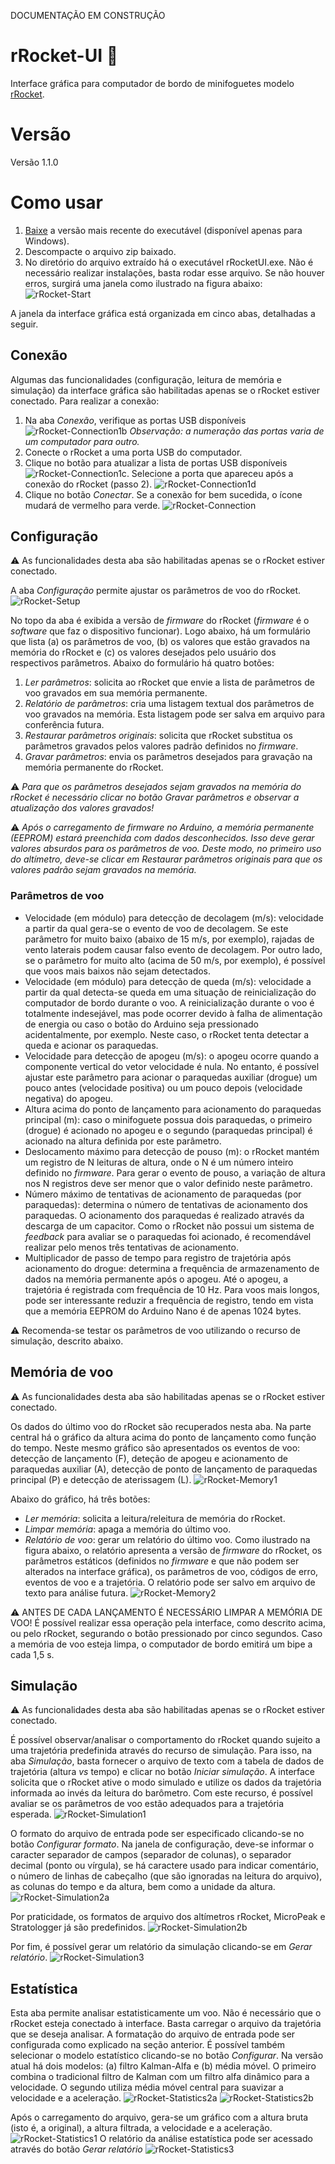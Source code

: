 DOCUMENTAÇÃO EM CONSTRUÇÃO

# rRocket-UI 🚀 
 Interface gráfica para computador de bordo de minifoguetes modelo [rRocket](https://github.com/gbertoldo/rRocket).

# Versão
Versão 1.1.0

# Como usar
1. [Baixe](https://github.com/gbertoldo/rRocket-UI/releases) a versão mais recente do executável (disponível apenas para Windows).
1. Descompacte o arquivo zip baixado.
1. No diretório do arquivo extraído há o executável rRocketUI.exe. Não é necessário realizar instalações, basta rodar esse arquivo. Se não houver erros, surgirá uma janela como ilustrado na figura abaixo:
![rRocket-Start](https://github.com/user-attachments/assets/a294f31b-66ab-49e9-859d-e745f8a30fcb)

A janela da interface gráfica está organizada em cinco abas, detalhadas a seguir.

## Conexão
Algumas das funcionalidades (configuração, leitura de memória e simulação) da interface gráfica são habilitadas apenas se o rRocket estiver conectado. Para realizar a conexão:
1. Na aba *Conexão*, verifique as portas USB disponíveis
![rRocket-Connection1b](https://github.com/user-attachments/assets/caaf5ef6-676d-477b-9f76-0eebcc7bc446)
*Observação: a numeração das portas varia de um computador para outro.*
1. Conecte o rRocket a uma porta USB do computador.
1. Clique no botão para atualizar a lista de portas USB disponíveis ![rRocket-Connection1c](https://github.com/user-attachments/assets/ef589657-1311-4361-aa65-6f988ca14d4d).
 Selecione a porta que apareceu após a conexão do rRocket (passo 2). 
![rRocket-Connection1d](https://github.com/user-attachments/assets/1569bac2-ff04-4f5a-9920-1fe8743dad14)
1. Clique no botão *Conectar*. Se a conexão for bem sucedida, o ícone mudará de vermelho para verde.
![rRocket-Connection](https://github.com/user-attachments/assets/d386e3fb-8b3d-4128-969f-e89558cd01a0)

## Configuração
⚠️ As funcionalidades desta aba são habilitadas apenas se o rRocket estiver conectado.

A aba *Configuração* permite ajustar os parâmetros de voo do rRocket. 
![rRocket-Setup](https://github.com/user-attachments/assets/13b0ae66-016d-4036-af4d-346689ce2a66)

No topo da aba é exibida a versão de _firmware_ do rRocket (_firmware_ é o _software_ que faz o dispositivo funcionar). Logo abaixo, há um formulário que lista (a) os parâmetros de voo, (b) os valores que estão gravados na memória do rRocket e (c) os valores desejados pelo usuário dos respectivos parâmetros. Abaixo do formulário há quatro botões:
1. *Ler parâmetros*: solicita ao rRocket que envie a lista de parâmetros de voo gravados em sua memória permanente.
1. *Relatório de parâmetros*: cria uma listagem textual dos parâmetros de voo gravados na memória. Esta listagem pode ser salva em arquivo para conferência futura.
1. *Restaurar parâmetros originais*: solicita que rRocket substitua os parâmetros gravados pelos valores padrão definidos no _firmware_.
1. *Gravar parâmetros*: envia os parâmetros desejados para gravação na memória permanente do rRocket.

⚠️ *Para que os parâmetros desejados sejam gravados na memória do rRocket é necessário clicar no botão _Gravar parâmetros_ e observar a atualização dos valores gravados!* 

⚠️ *Após o carregamento de firmware no Arduino, a memória permanente (EEPROM) estará preenchida com dados desconhecidos. Isso deve gerar valores absurdos para os parâmetros de voo. Deste modo, no primeiro uso do altímetro, deve-se clicar em _Restaurar parâmetros originais_ para que os valores padrão sejam gravados na memória.* 

### Parâmetros de voo
- Velocidade (em módulo) para detecção de decolagem (m/s): velocidade a partir da qual gera-se o evento de voo de decolagem. Se este parâmetro for muito baixo (abaixo de 15 m/s, por exemplo), rajadas de vento laterais podem causar falso evento de decolagem. Por outro lado, se o parâmetro for muito alto (acima de 50 m/s, por exemplo), é possível que voos mais baixos não sejam detectados.
- Velocidade (em módulo) para detecção de queda (m/s): velocidade a partir da qual detecta-se queda em uma situação de reinicialização do computador de bordo durante o voo. A reinicialização durante o voo é totalmente indesejável, mas pode ocorrer devido à falha de alimentação de energia ou caso o botão do Arduino seja pressionado acidentalmente, por exemplo. Neste caso, o rRocket tenta detectar a queda e acionar os paraquedas.
- Velocidade para detecção de apogeu (m/s): o apogeu ocorre quando a componente vertical do vetor velocidade é nula. No entanto, é possível ajustar este parâmetro para acionar o paraquedas auxiliar (drogue) um pouco antes (velocidade positiva) ou um pouco depois (velocidade negativa) do apogeu. 
- Altura acima do ponto de lançamento para acionamento do paraquedas principal (m): caso o minifoguete possua dois paraquedas, o primeiro (drogue) é acionado no apogeu e o segundo (paraquedas principal) é acionado na altura definida por este parâmetro.
- Deslocamento máximo para detecção de pouso (m): o rRocket mantém um registro de N leituras de altura, onde o N é um número inteiro definido no _firmware_. Para gerar o evento de pouso, a variação de altura nos N registros deve ser menor que o valor definido neste parâmetro.
- Número máximo de tentativas de acionamento de paraquedas (por paraquedas): determina o número de tentativas de acionamento dos paraquedas. O acionamento dos paraquedas é realizado através da descarga de um capacitor. Como o rRocket não possui um sistema de _feedback_ para avaliar se o paraquedas foi acionado, é recomendável realizar pelo menos três tentativas de acionamento.
- Multiplicador de passo de tempo para registro de trajetória após acionamento do drogue: determina a frequência de armazenamento de dados na memória permanente após o apogeu. Até o apogeu, a trajetória é registrada com frequência de 10 Hz. Para voos mais longos, pode ser interessante reduzir a frequência de registro, tendo em vista que a memória EEPROM do Arduino Nano é de apenas 1024 bytes.

⚠️  Recomenda-se testar os parâmetros de voo utilizando o recurso de simulação, descrito abaixo.

## Memória de voo
⚠️ As funcionalidades desta aba são habilitadas apenas se o rRocket estiver conectado.

Os dados do último voo do rRocket são recuperados nesta aba. Na parte central há o gráfico da altura acima do ponto de lançamento como função do tempo. Neste mesmo gráfico são apresentados os eventos de voo: detecção de lançamento (F), deteção de apogeu e acionamento de paraquedas auxiliar (A), detecção de ponto de lançamento de paraquedas principal (P) e detecção de aterissagem (L). 
![rRocket-Memory1](https://github.com/user-attachments/assets/033b1f9b-d62b-4b90-b293-75bd17a08d00)

Abaixo do gráfico, há três botões:
- *Ler memória*: solicita a leitura/releitura de memória do rRocket. 
- *Limpar memória*: apaga a memória do último voo.
- *Relatório de voo*: gerar um relatório do último voo. Como ilustrado na figura abaixo, o relatório apresenta a versão de _firmware_ do rRocket, os parâmetros estáticos (definidos no _firmware_ e que não podem ser alterados na interface gráfica), os parâmetros de voo, códigos de erro, eventos de voo e a trajetória. O relatório pode ser salvo em arquivo de texto para análise futura.
![rRocket-Memory2](https://github.com/user-attachments/assets/578825f9-5454-4cfe-b5df-66b777db1d9a)

⚠️ ANTES DE CADA LANÇAMENTO É NECESSÁRIO LIMPAR A MEMÓRIA DE VOO! É possível realizar essa operação pela interface, como descrito acima, ou pelo rRocket, segurando o botão pressionado por cinco segundos. Caso a memória de voo esteja limpa, o computador de bordo emitirá um bipe a cada 1,5 s.

## Simulação
⚠️ As funcionalidades desta aba são habilitadas apenas se o rRocket estiver conectado.

É possível observar/analisar o comportamento do rRocket quando sujeito a uma trajetória predefinida através do recurso de simulação. Para isso, na aba *Simulação*, basta fornecer o arquivo de texto com a tabela de dados de trajetória (altura _vs_ tempo) e clicar no botão *Iniciar simulação*. A interface solicita que o rRocket ative o modo simulado e utilize os dados da trajetória informada ao invés da leitura do barômetro. Com este recurso, é possível avaliar se os parâmetros de voo estão adequados para a trajetória esperada.
![rRocket-Simulation1](https://github.com/user-attachments/assets/14ab204d-5086-4e1d-9d43-af540005be0b)

O formato do arquivo de entrada pode ser especificado clicando-se no botão *Configurar formato*. Na janela de configuração, deve-se informar o caracter separador de campos (separador de colunas), o separador decimal (ponto ou vírgula), se há caractere usado para indicar comentário, o número de linhas de cabeçalho (que são ignoradas na leitura do arquivo), as colunas do tempo e da altura, bem como a unidade da altura.
![rRocket-Simulation2a](https://github.com/user-attachments/assets/eae38cee-0999-47b4-9425-caf786eabeb8)

Por praticidade, os formatos de arquivo dos altímetros rRocket, MicroPeak e Stratologger já são predefinidos.
![rRocket-Simulation2b](https://github.com/user-attachments/assets/6c4e9e02-51cc-43a7-8532-fd02e55b1ece)

Por fim, é possível gerar um relatório da simulação clicando-se em *Gerar relatório*.
![rRocket-Simulation3](https://github.com/user-attachments/assets/db617ae1-42cc-4dcb-90fb-59ab4862b01a)

## Estatística

Esta aba permite analisar estatisticamente um voo. Não é necessário que o rRocket esteja conectado à interface. Basta carregar o arquivo da trajetória que se deseja analisar. A formatação do arquivo de entrada pode ser configurada como explicado na seção anterior. É possível também selecionar o modelo estatístico clicando-se no botão *Configurar*. Na versão atual há dois modelos: (a) filtro Kalman-Alfa e (b) média móvel. O primeiro combina o tradicional filtro de Kalman com um filtro alfa dinâmico para a velocidade. O segundo utiliza média móvel central para suavizar a velocidade e a aceleração.
![rRocket-Statistics2a](https://github.com/user-attachments/assets/d38730fd-90f3-4773-99d5-c8cc4cf48ba1)
![rRocket-Statistics2b](https://github.com/user-attachments/assets/0dbfd129-a289-4c84-bbc1-3107371a6cbf)

Após o carregamento do arquivo, gera-se um gráfico com a altura bruta (isto é, a original), a altura filtrada, a velocidade e a aceleração. 
![rRocket-Statistics1](https://github.com/user-attachments/assets/b787cc25-acfc-40c0-ba3c-a045579e7a57)
O relatório da análise estatística pode ser acessado através do botão *Gerar relatório*
![rRocket-Statistics3](https://github.com/user-attachments/assets/ae3dbcf8-5dc7-4c5d-803f-a63a2ce57068)
